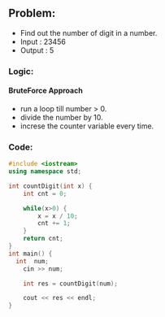 ## Problem:
* Find out the number of digit in a number.
* Input : 23456
* Output : 5

### Logic:
#### BruteForce Approach
* run a loop till number > 0.
* divide the number by 10.
* increse the counter variable every time.


### Code:
```cpp
#include <iostream>
using namespace std;

int countDigit(int x) {
	int cnt = 0;

	while(x>0) {
		x = x / 10;
		cnt += 1;
	}
	return cnt;
}
int main() {
  int  num;
	cin >> num;

	int res = countDigit(num);

	cout << res << endl;
}
```
